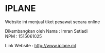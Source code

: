 # IPLANE

Website ini menjual tiket pesawat secara online

Dikembangkan oleh 
Nama : Imran Setiadi
<br>
NPM  : 1515061025

Link Website : http://www.iplane.ml
